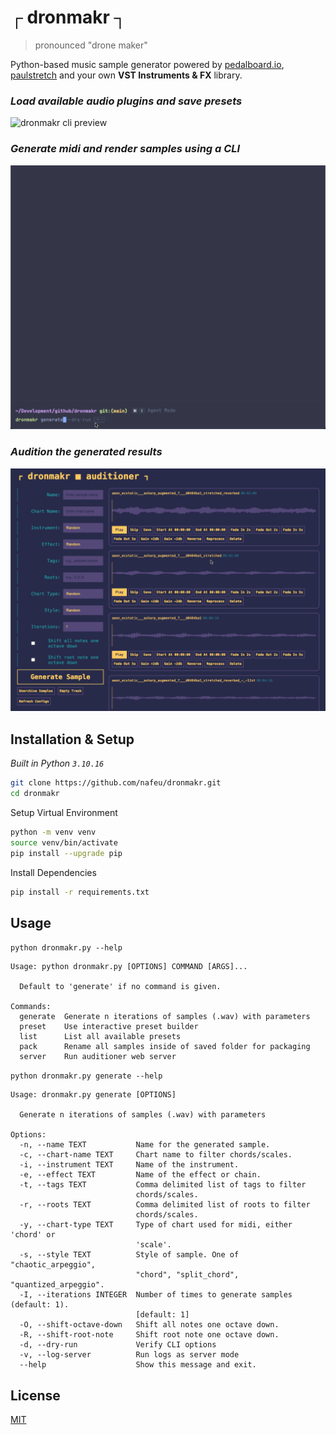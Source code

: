 # ┌ dronmakr ┐

> pronounced "drone maker"

Python-based music sample generator powered by [pedalboard.io](https://spotify.github.io/pedalboard/index.html), [paulstretch](https://github.com/canyondust/paulstretch_python) and your own **VST Instruments & FX** library.

### _Load available audio plugins and save presets_

![dronmakr cli preview](./preview-3.gif)

### _Generate midi and render samples using a CLI_

![dronmakr cli preview](./preview-1.gif)

### _Audition the generated results_

![dronmakr auditioner preview](./preview-2.gif)

## Installation & Setup

_Built in Python `3.10.16`_

```sh
git clone https://github.com/nafeu/dronmakr.git
cd dronmakr
```

Setup Virtual Environment

```sh
python -m venv venv
source venv/bin/activate
pip install --upgrade pip
```

Install Dependencies

```sh
pip install -r requirements.txt
```

## Usage

`python dronmakr.py --help`

```
Usage: python dronmakr.py [OPTIONS] COMMAND [ARGS]...

  Default to 'generate' if no command is given.

Commands:
  generate  Generate n iterations of samples (.wav) with parameters
  preset    Use interactive preset builder
  list      List all available presets
  pack      Rename all samples inside of saved folder for packaging
  server    Run auditioner web server
```

`python dronmakr.py generate --help`

```
Usage: dronmakr.py generate [OPTIONS]

  Generate n iterations of samples (.wav) with parameters

Options:
  -n, --name TEXT           Name for the generated sample.
  -c, --chart-name TEXT     Chart name to filter chords/scales.
  -i, --instrument TEXT     Name of the instrument.
  -e, --effect TEXT         Name of the effect or chain.
  -t, --tags TEXT           Comma delimited list of tags to filter
                            chords/scales.
  -r, --roots TEXT          Comma delimited list of roots to filter
                            chords/scales.
  -y, --chart-type TEXT     Type of chart used for midi, either 'chord' or
                            'scale'.
  -s, --style TEXT          Style of sample. One of "chaotic_arpeggio",
                            "chord", "split_chord", "quantized_arpeggio".
  -I, --iterations INTEGER  Number of times to generate samples (default: 1).
                            [default: 1]
  -O, --shift-octave-down   Shift all notes one octave down.
  -R, --shift-root-note     Shift root note one octave down.
  -d, --dry-run             Verify CLI options
  -v, --log-server          Run logs as server mode
  --help                    Show this message and exit.
```

## License

[MIT](https://choosealicense.com/licenses/mit/)